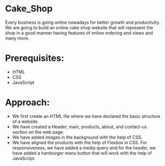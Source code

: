 # Cake_Shop
Every business is going online nowadays for better growth and productivity. We are going to build an online cake shop website that will represent the shop in a good manner having features of online ordering and views and many more.

# Prerequisites:
- HTML
- CSS
- JavaScript


# Approach:
- We first create an HTML file where we have declared the basic structure of a website.
- We have created a Header, main, products, about, and contact-us section on the web page.
- We have added images in the background with the help of CSS.
- We have aligned the products with the help of Flexbox in CSS.
For responsiveness, we have added a media query and for the header, we have added a hamburger menu button that will work with the help of JavaScript.
